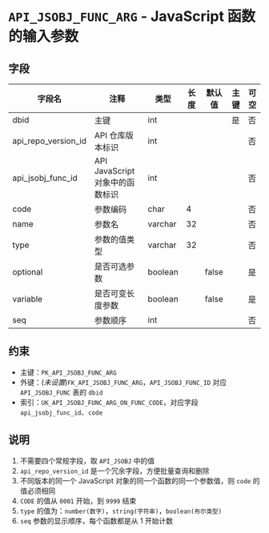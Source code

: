 # `API_JSOBJ_FUNC_ARG` - JavaScript 函数的输入参数

## 字段

| 字段名              | 注释                            | 类型    | 长度 | 默认值 | 主键 | 可空 |
| ------------------- | ------------------------------- | ------- | ---- | ------ | ---- | ---- |
| dbid                | 主键                            | int     |      |        | 是   | 否   |
| api_repo_version_id | API 仓库版本标识                | int     |      |        |      | 否   |
| api_jsobj_func_id   | API JavaScript 对象中的函数标识 | int     |      |        |      | 否   |
| code                | 参数编码                        | char    | 4    |        |      | 否   |
| name                | 参数名                          | varchar | 32   |        |      | 否   |
| type                | 参数的值类型                    | varchar | 32   |        |      | 否   |
| optional            | 是否可选参数                    | boolean |      | false  |      | 是   |
| variable            | 是否可变长度参数                | boolean |      | false  |      | 是   |
| seq                 | 参数顺序                        | int     |      |        |      | 否   |

## 约束

* 主键：`PK_API_JSOBJ_FUNC_ARG`
* 外键：(*未设置*)`FK_API_JSOBJ_FUNC_ARG`，`API_JSOBJ_FUNC_ID` 对应 `API_JSOBJ_FUNC` 表的 `dbid`
* 索引：`UK_API_JSOBJ_FUNC_ARG_ON_FUNC_CODE`，对应字段 `api_jsobj_func_id`、`code`

## 说明

1. 不需要四个常规字段，取 `API_JSOBJ` 中的值
2. `api_repo_version_id` 是一个冗余字段，方便批量查询和删除
3. 不同版本的同一个 JavaScript 对象的同一个函数的同一个参数值，则 `code` 的值必须相同
4. `CODE` 的值从 `0001` 开始，到 `9999` 结束
5. `type` 的值为：`number(数字)`，`string(字符串)`，`boolean(布尔类型)`
6. `seq` 参数的显示顺序，每个函数都是从 1 开始计数
